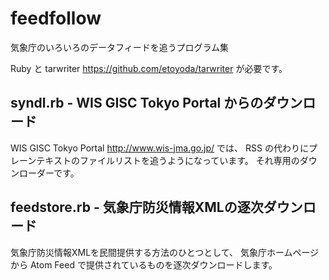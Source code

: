 # feedfollow
気象庁のいろいろのデータフィードを追うプログラム集

Ruby と tarwriter https://github.com/etoyoda/tarwriter が必要です。

## syndl.rb - WIS GISC Tokyo Portal からのダウンロード

WIS GISC Tokyo Portal http://www.wis-jma.go.jp/ では、
RSS の代わりにプレーンテキストのファイルリストを追うようになっています。
それ専用のダウンローダーです。

## feedstore.rb - 気象庁防災情報XMLの逐次ダウンロード

気象庁防災情報XMLを民間提供する方法のひとつとして、
気象庁ホームページから Atom Feed で提供されているものを逐次ダウンロードします。


